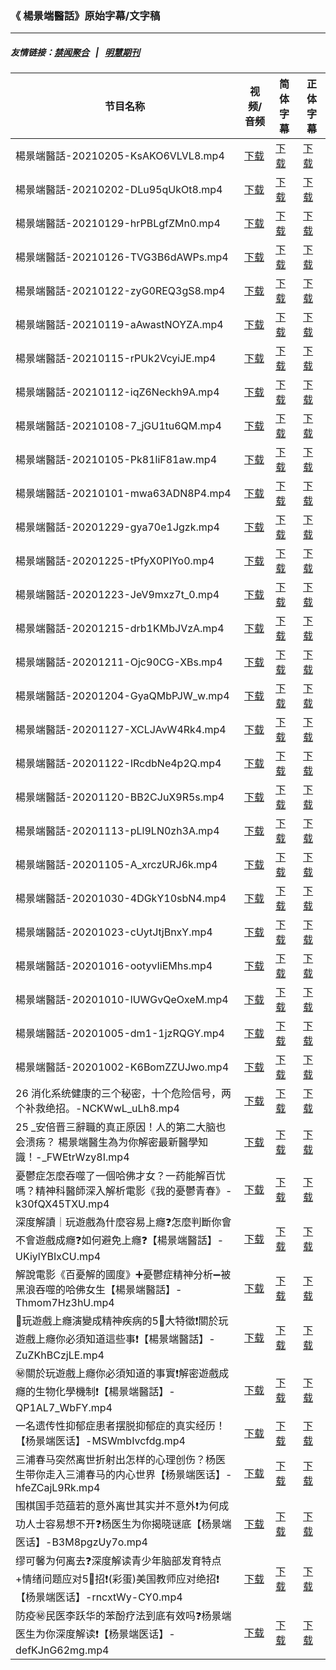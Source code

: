 ### 《 楊景端醫話》原始字幕/文字稿
---
##### 友情链接：[禁闻聚合](https://github.com/gfw-breaker/banned-news) &nbsp;&nbsp;|&nbsp;&nbsp; [明慧期刊](https://github.com/gfw-breaker/mh-qikan) 
| 节目名称 | 视频/音频 | 简体字幕 | 正体字幕 |
|---|---|---|---|
| 楊景端醫話-20210205-KsAKO6VLVL8.mp4 | [下载](https://y2mate.com/zh-cn/search/KsAKO6VLVL8) | [下载](../channels/yang/_KsAKO6VLVL8.srt?raw=true) | [下载](../channels/yang/_KsAKO6VLVL8.tw.srt?raw=true) | 
| 楊景端醫話-20210202-DLu95qUkOt8.mp4 | [下载](https://y2mate.com/zh-cn/search/DLu95qUkOt8) | [下载](../channels/yang/_DLu95qUkOt8.srt?raw=true) | [下载](../channels/yang/_DLu95qUkOt8.tw.srt?raw=true) | 
| 楊景端醫話-20210129-hrPBLgfZMn0.mp4 | [下载](https://y2mate.com/zh-cn/search/hrPBLgfZMn0) | [下载](../channels/yang/_hrPBLgfZMn0.srt?raw=true) | [下载](../channels/yang/_hrPBLgfZMn0.tw.srt?raw=true) | 
| 楊景端醫話-20210126-TVG3B6dAWPs.mp4 | [下载](https://y2mate.com/zh-cn/search/TVG3B6dAWPs) | [下载](../channels/yang/_TVG3B6dAWPs.srt?raw=true) | [下载](../channels/yang/_TVG3B6dAWPs.tw.srt?raw=true) | 
| 楊景端醫話-20210122-zyG0REQ3gS8.mp4 | [下载](https://y2mate.com/zh-cn/search/zyG0REQ3gS8) | [下载](../channels/yang/_zyG0REQ3gS8.srt?raw=true) | [下载](../channels/yang/_zyG0REQ3gS8.tw.srt?raw=true) | 
| 楊景端醫話-20210119-aAwastNOYZA.mp4 | [下载](https://y2mate.com/zh-cn/search/aAwastNOYZA) | [下载](../channels/yang/_aAwastNOYZA.srt?raw=true) | [下载](../channels/yang/_aAwastNOYZA.tw.srt?raw=true) | 
| 楊景端醫話-20210115-rPUk2VcyiJE.mp4 | [下载](https://y2mate.com/zh-cn/search/rPUk2VcyiJE) | [下载](../channels/yang/_rPUk2VcyiJE.srt?raw=true) | [下载](../channels/yang/_rPUk2VcyiJE.tw.srt?raw=true) | 
| 楊景端醫話-20210112-iqZ6Neckh9A.mp4 | [下载](https://y2mate.com/zh-cn/search/iqZ6Neckh9A) | [下载](../channels/yang/_iqZ6Neckh9A.srt?raw=true) | [下载](../channels/yang/_iqZ6Neckh9A.tw.srt?raw=true) | 
| 楊景端醫話-20210108-7_jGU1tu6QM.mp4 | [下载](https://y2mate.com/zh-cn/search/7_jGU1tu6QM) | [下载](../channels/yang/_7_jGU1tu6QM.srt?raw=true) | [下载](../channels/yang/_7_jGU1tu6QM.tw.srt?raw=true) | 
| 楊景端醫話-20210105-Pk81liF81aw.mp4 | [下载](https://y2mate.com/zh-cn/search/Pk81liF81aw) | [下载](../channels/yang/_Pk81liF81aw.srt?raw=true) | [下载](../channels/yang/_Pk81liF81aw.tw.srt?raw=true) | 
| 楊景端醫話-20210101-mwa63ADN8P4.mp4 | [下载](https://y2mate.com/zh-cn/search/mwa63ADN8P4) | [下载](../channels/yang/_mwa63ADN8P4.srt?raw=true) | [下载](../channels/yang/_mwa63ADN8P4.tw.srt?raw=true) | 
| 楊景端醫話-20201229-gya70e1Jgzk.mp4 | [下载](https://y2mate.com/zh-cn/search/gya70e1Jgzk) | [下载](../channels/yang/_gya70e1Jgzk.srt?raw=true) | [下载](../channels/yang/_gya70e1Jgzk.tw.srt?raw=true) | 
| 楊景端醫話-20201225-tPfyX0PIYo0.mp4 | [下载](https://y2mate.com/zh-cn/search/tPfyX0PIYo0) | [下载](../channels/yang/_tPfyX0PIYo0.srt?raw=true) | [下载](../channels/yang/_tPfyX0PIYo0.tw.srt?raw=true) | 
| 楊景端醫話-20201223-JeV9mxz7t_0.mp4 | [下载](https://y2mate.com/zh-cn/search/JeV9mxz7t_0) | [下载](../channels/yang/_JeV9mxz7t_0.srt?raw=true) | [下载](../channels/yang/_JeV9mxz7t_0.tw.srt?raw=true) | 
| 楊景端醫話-20201215-drb1KMbJVzA.mp4 | [下载](https://y2mate.com/zh-cn/search/drb1KMbJVzA) | [下载](../channels/yang/_drb1KMbJVzA.srt?raw=true) | [下载](../channels/yang/_drb1KMbJVzA.tw.srt?raw=true) | 
| 楊景端醫話-20201211-Ojc90CG-XBs.mp4 | [下载](https://y2mate.com/zh-cn/search/Ojc90CG-XBs) | [下载](../channels/yang/_Ojc90CG-XBs.srt?raw=true) | [下载](../channels/yang/_Ojc90CG-XBs.tw.srt?raw=true) | 
| 楊景端醫話-20201204-GyaQMbPJW_w.mp4 | [下载](https://y2mate.com/zh-cn/search/GyaQMbPJW_w) | [下载](../channels/yang/_GyaQMbPJW_w.srt?raw=true) | [下载](../channels/yang/_GyaQMbPJW_w.tw.srt?raw=true) | 
| 楊景端醫話-20201127-XCLJAvW4Rk4.mp4 | [下载](https://y2mate.com/zh-cn/search/XCLJAvW4Rk4) | [下载](../channels/yang/_XCLJAvW4Rk4.srt?raw=true) | [下载](../channels/yang/_XCLJAvW4Rk4.tw.srt?raw=true) | 
| 楊景端醫話-20201122-IRcdbNe4p2Q.mp4 | [下载](https://y2mate.com/zh-cn/search/IRcdbNe4p2Q) | [下载](../channels/yang/_IRcdbNe4p2Q.srt?raw=true) | [下载](../channels/yang/_IRcdbNe4p2Q.tw.srt?raw=true) | 
| 楊景端醫話-20201120-BB2CJuX9R5s.mp4 | [下载](https://y2mate.com/zh-cn/search/BB2CJuX9R5s) | [下载](../channels/yang/_BB2CJuX9R5s.srt?raw=true) | [下载](../channels/yang/_BB2CJuX9R5s.tw.srt?raw=true) | 
| 楊景端醫話-20201113-pLl9LN0zh3A.mp4 | [下载](https://y2mate.com/zh-cn/search/pLl9LN0zh3A) | [下载](../channels/yang/_pLl9LN0zh3A.srt?raw=true) | [下载](../channels/yang/_pLl9LN0zh3A.tw.srt?raw=true) | 
| 楊景端醫話-20201105-A_xrczURJ6k.mp4 | [下载](https://y2mate.com/zh-cn/search/A_xrczURJ6k) | [下载](../channels/yang/_A_xrczURJ6k.srt?raw=true) | [下载](../channels/yang/_A_xrczURJ6k.tw.srt?raw=true) | 
| 楊景端醫話-20201030-4DGkY10sbN4.mp4 | [下载](https://y2mate.com/zh-cn/search/4DGkY10sbN4) | [下载](../channels/yang/_4DGkY10sbN4.srt?raw=true) | [下载](../channels/yang/_4DGkY10sbN4.tw.srt?raw=true) | 
| 楊景端醫話-20201023-cUytJtjBnxY.mp4 | [下载](https://y2mate.com/zh-cn/search/cUytJtjBnxY) | [下载](../channels/yang/_cUytJtjBnxY.srt?raw=true) | [下载](../channels/yang/_cUytJtjBnxY.tw.srt?raw=true) | 
| 楊景端醫話-20201016-ootyvIiEMhs.mp4 | [下载](https://y2mate.com/zh-cn/search/ootyvIiEMhs) | [下载](../channels/yang/_ootyvIiEMhs.srt?raw=true) | [下载](../channels/yang/_ootyvIiEMhs.tw.srt?raw=true) | 
| 楊景端醫話-20201010-lUWGvQeOxeM.mp4 | [下载](https://y2mate.com/zh-cn/search/lUWGvQeOxeM) | [下载](../channels/yang/_lUWGvQeOxeM.srt?raw=true) | [下载](../channels/yang/_lUWGvQeOxeM.tw.srt?raw=true) | 
| 楊景端醫話-20201005-dm1-1jzRQGY.mp4 | [下载](https://y2mate.com/zh-cn/search/dm1-1jzRQGY) | [下载](../channels/yang/_dm1-1jzRQGY.srt?raw=true) | [下载](../channels/yang/_dm1-1jzRQGY.tw.srt?raw=true) | 
| 楊景端醫話-20201002-K6BomZZUJwo.mp4 | [下载](https://y2mate.com/zh-cn/search/K6BomZZUJwo) | [下载](../channels/yang/_K6BomZZUJwo.srt?raw=true) | [下载](../channels/yang/_K6BomZZUJwo.tw.srt?raw=true) | 
| 26 消化系统健康的三个秘密，十个危险信号，两个补救绝招。-NCKWwL_uLh8.mp4 | [下载](https://y2mate.com/zh-cn/search/NCKWwL_uLh8) | [下载](../channels/yang/_NCKWwL_uLh8.srt?raw=true) | [下载](../channels/yang/_NCKWwL_uLh8.tw.srt?raw=true) | 
| 25 _安倍晋三辭職的真正原因！人的第二大脑也会溃疡？ 楊景端醫生為为你解密最新醫學知識！-_FWEtrWzy8I.mp4 | [下载](https://y2mate.com/zh-cn/search/_FWEtrWzy8I) | [下载](../channels/yang/__FWEtrWzy8I.srt?raw=true) | [下载](../channels/yang/__FWEtrWzy8I.tw.srt?raw=true) | 
| 憂鬱症怎麼吞噬了一個哈佛才女？一药能解百忧嗎？精神科醫師深入解析電影《我的憂鬱青春》-k30fQX45TXU.mp4 | [下载](https://y2mate.com/zh-cn/search/k30fQX45TXU) | [下载](../channels/yang/_k30fQX45TXU.srt?raw=true) | [下载](../channels/yang/_k30fQX45TXU.tw.srt?raw=true) | 
| 深度解讀｜玩遊戲為什麼容易上癮❓怎麼判斷你會不會遊戲成癮❓如何避免上癮❓【楊景端醫話】-UKiylYBIxCU.mp4 | [下载](https://y2mate.com/zh-cn/search/UKiylYBIxCU) | [下载](../channels/yang/_UKiylYBIxCU.srt?raw=true) | [下载](../channels/yang/_UKiylYBIxCU.tw.srt?raw=true) | 
| 解說電影《百憂解的國度》➕憂鬱症精神分析➖被黑浪吞噬的哈佛女生【楊景端醫話】-Thmom7Hz3hU.mp4 | [下载](https://y2mate.com/zh-cn/search/Thmom7Hz3hU) | [下载](../channels/yang/_Thmom7Hz3hU.srt?raw=true) | [下载](../channels/yang/_Thmom7Hz3hU.tw.srt?raw=true) | 
| 🤡玩遊戲上癮演變成精神疾病的5⃣大特徵❗️關於玩遊戲上癮你必須知道這些事❗️【楊景端醫話】-ZuZKhBCzjLE.mp4 | [下载](https://y2mate.com/zh-cn/search/ZuZKhBCzjLE) | [下载](../channels/yang/_ZuZKhBCzjLE.srt?raw=true) | [下载](../channels/yang/_ZuZKhBCzjLE.tw.srt?raw=true) | 
| ㊙️關於玩遊戲上癮你必須知道的事實❗️解密遊戲成癮的生物化學機制❗️【楊景端醫話】-QP1AL7_WbFY.mp4 | [下载](https://y2mate.com/zh-cn/search/QP1AL7_WbFY) | [下载](../channels/yang/_QP1AL7_WbFY.srt?raw=true) | [下载](../channels/yang/_QP1AL7_WbFY.tw.srt?raw=true) | 
| 一名遗传性抑郁症患者摆脱抑郁症的真实经历！【杨景端医话】-MSWmbIvcfdg.mp4 | [下载](https://y2mate.com/zh-cn/search/MSWmbIvcfdg) | [下载](../channels/yang/_MSWmbIvcfdg.srt?raw=true) | [下载](../channels/yang/_MSWmbIvcfdg.tw.srt?raw=true) | 
| 三浦春马突然离世折射出怎样的心理创伤？杨医生带你走入三浦春马的内心世界【杨景端医话】-hfeZCajL9Rk.mp4 | [下载](https://y2mate.com/zh-cn/search/hfeZCajL9Rk) | [下载](../channels/yang/_hfeZCajL9Rk.srt?raw=true) | [下载](../channels/yang/_hfeZCajL9Rk.tw.srt?raw=true) | 
| 围棋国手范蕴若的意外离世其实并不意外❗️为何成功人士容易想不开❓杨医生为你揭晓谜底【杨景端医话】-B3M8pgzUy7o.mp4 | [下载](https://y2mate.com/zh-cn/search/B3M8pgzUy7o) | [下载](../channels/yang/_B3M8pgzUy7o.srt?raw=true) | [下载](../channels/yang/_B3M8pgzUy7o.tw.srt?raw=true) | 
| 缪可馨为何离去❓深度解读青少年脑部发育特点+情绪问题应对5⃣招❗️(彩蛋)美国教师应对绝招❗️【杨景端医话】-rncxtWy-CY0.mp4 | [下载](https://y2mate.com/zh-cn/search/rncxtWy-CY0) | [下载](../channels/yang/_rncxtWy-CY0.srt?raw=true) | [下载](../channels/yang/_rncxtWy-CY0.tw.srt?raw=true) | 
| 防疫㊙️民医李跃华的苯酚疗法到底有效吗❓杨景端医生为你深度解读❗️【杨景端医话】-defKJnG62mg.mp4 | [下载](https://y2mate.com/zh-cn/search/defKJnG62mg) | [下载](../channels/yang/_defKJnG62mg.srt?raw=true) | [下载](../channels/yang/_defKJnG62mg.tw.srt?raw=true) | 
